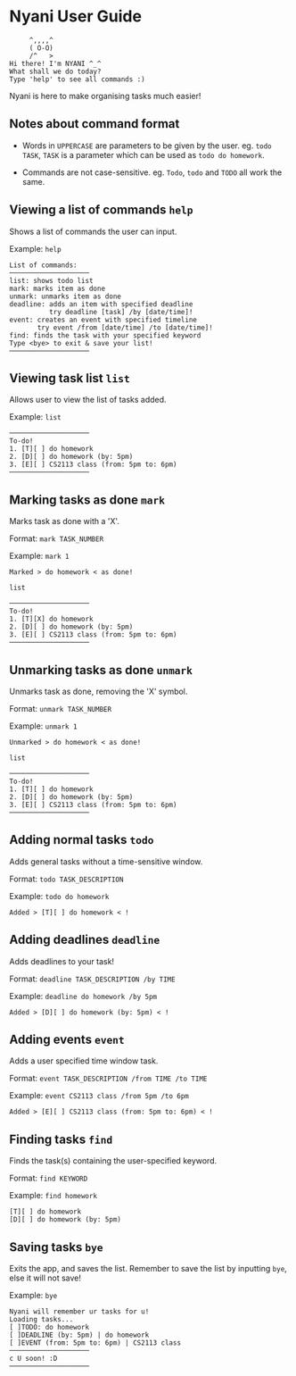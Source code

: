 # Nyani User Guide

```
     ^,,,,^
     ( O-O)
     /^   >
Hi there! I'm NYANI ^_^
What shall we do today?
Type 'help' to see all commands :)
```
Nyani is here to make organising tasks much easier!

## Notes about command format

- Words in `UPPERCASE` are parameters to be given by the user.
  eg. `todo TASK`, `TASK` is a parameter which can be used as `todo do homework`.
  
- Commands are not case-sensitive.
  eg. `Todo`, `todo` and `TODO` all work the same.

## Viewing a list of commands `help`

Shows a list of commands the user can input.

Example: `help`

```
List of commands:
────────────────────
list: shows todo list
mark: marks item as done
unmark: unmarks item as done
deadline: adds an item with specified deadline
          try deadline [task] /by [date/time]!
event: creates an event with specified timeline
       try event /from [date/time] /to [date/time]!
find: finds the task with your specified keyword
Type <bye> to exit & save your list!
────────────────────
```

## Viewing task list `list`

Allows user to view the list of tasks added.

Example: `list`
```
────────────────────
To-do!
1. [T][ ] do homework
2. [D][ ] do homework (by: 5pm)
3. [E][ ] CS2113 class (from: 5pm to: 6pm)
────────────────────
```

## Marking tasks as done `mark`

Marks task as done with a 'X'.

Format: `mark TASK_NUMBER`

Example: `mark 1`

```
Marked > do homework < as done!
```

`list`

```
────────────────────
To-do!
1. [T][X] do homework
2. [D][ ] do homework (by: 5pm)
3. [E][ ] CS2113 class (from: 5pm to: 6pm)
────────────────────
```

## Unmarking tasks as done `unmark`

Unmarks task as done, removing the 'X' symbol.

Format: `unmark TASK_NUMBER`

Example: `unmark 1`

```
Unmarked > do homework < as done!
```

`list`

```
────────────────────
To-do!
1. [T][ ] do homework
2. [D][ ] do homework (by: 5pm)
3. [E][ ] CS2113 class (from: 5pm to: 6pm)
────────────────────
```

## Adding normal tasks `todo`

Adds general tasks without a time-sensitive window.

Format: `todo TASK_DESCRIPTION`

Example: `todo do homework`

```
Added > [T][ ] do homework < !
```

## Adding deadlines `deadline`

Adds deadlines to your task!

Format: `deadline TASK_DESCRIPTION /by TIME`

Example: `deadline do homework /by 5pm`

```
Added > [D][ ] do homework (by: 5pm) < !
```

## Adding events `event`

Adds a user specified time window task.

Format: `event TASK_DESCRIPTION /from TIME /to TIME`

Example: `event CS2113 class /from 5pm /to 6pm`

```
Added > [E][ ] CS2113 class (from: 5pm to: 6pm) < !
```

## Finding tasks `find`

Finds the task(s) containing the user-specified keyword.

Format: `find KEYWORD`

Example: `find homework`

```
[T][ ] do homework
[D][ ] do homework (by: 5pm)
```

## Saving tasks `bye`

Exits the app, and saves the list.
Remember to save the list by inputting `bye`, else it will not save!

Example: `bye`

```
Nyani will remember ur tasks for u!
Loading tasks...
[ ]TODO: do homework
[ ]DEADLINE (by: 5pm) | do homework
[ ]EVENT (from: 5pm to: 6pm) | CS2113 class
────────────────────
c U soon! :D 
────────────────────
```
